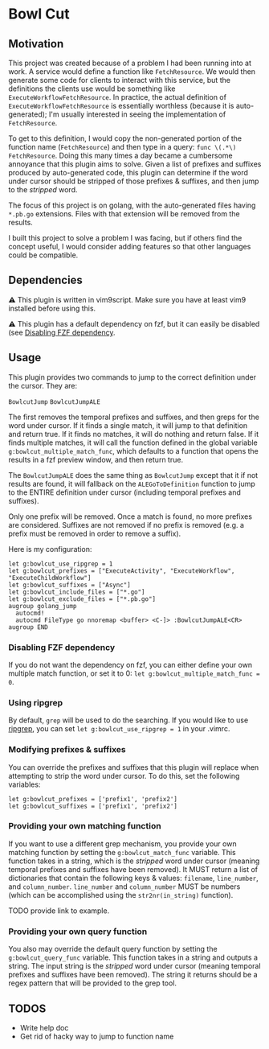 # Bowl Cut

## Motivation

This project was created because of a problem I had been running into at work.
A service would define a function like `FetchResource`. We would then generate 
some code for clients to interact with this service, but the definitions the
clients use would be something like `ExecuteWorkflowFetchResource`. In practice, 
the actual definition of `ExecuteWorkflowFetchResource` is essentially worthless 
(because it is auto-generated); I'm usually interested in seeing the implementation
of `FetchResource`. 

To get to this definition, I would copy the non-generated portion of the function
name (`FetchResource`) and then type in a query: `func \(.*\) FetchResource`. 
Doing this many times a day became a cumbersome annoyance that this plugin aims
to solve. Given a list of prefixes and suffixes produced by auto-generated code, 
this plugin can determine if the word under cursor should be stripped of those
prefixes & suffixes, and then jump to the *stripped* word. 

The focus of this project is on golang, with the auto-generated files having
`*.pb.go` extensions. Files with that extension will be removed from the results.

I built this project to solve a problem I was facing, but if others find the concept
useful, I would consider adding features so that other languages could be compatible.

## Dependencies

⚠️ This plugin is written in vim9script. Make sure you have at least vim9 installed
before using this.

⚠️ This plugin has a default dependency on fzf, but it can easily be disabled (see
[Disabling FZF dependency](#disabling-fzf-dependency).

## Usage

This plugin provides two commands to jump to the correct definition under the cursor.
They are:

`BowlcutJump`
`BowlcutJumpALE`

The first removes the temporal prefixes and suffixes, and then greps for the
word under cursor. If it finds a single match, it will jump to that definition 
and return true. If it finds no matches, it will do nothing and return false. If
it finds multiple matches, it will call the function defined in the global variable
`g:bowlcut_multiple_match_func`, which defaults to a function that opens the results
in a fzf preview window, and then return true.

The `BowlcutJumpALE` does the same thing as  `BowlcutJump`
except that it if not results are found, it will fallback on the `ALEGoToDefinition`
function to jump to the ENTIRE definition under cursor (including temporal prefixes
and suffixes).

Only one prefix will be removed. Once a match is found, no more prefixes are
considered. Suffixes are not removed if no prefix is removed (e.g. a prefix
must be removed in order to remove a suffix).

Here is my configuration:

```vim
let g:bowlcut_use_ripgrep = 1
let g:bowlcut_prefixes = ["ExecuteActivity", "ExecuteWorkflow", "ExecuteChildWorkflow"]
let g:bowlcut_suffixes = ["Async"]
let g:bowlcut_include_files = ["*.go"]
let g:bowlcut_exclude_files = ["*.pb.go"]
augroup golang_jump
  autocmd!
  autocmd FileType go nnoremap <buffer> <C-]> :BowlcutJumpALE<CR>
augroup END
```

### Disabling FZF dependency

If you do not want the dependency on fzf, you can either define your own multiple
match function, or set it to 0: `let g:bowlcut_multiple_match_func = 0`.

### Using ripgrep

By default, `grep` will be used to do the searching. If you would like to use
[ripgrep](https://github.com/BurntSushi/ripgrep), you can set 
`let g:bowlcut_use_ripgrep = 1` in your .vimrc.

### Modifying prefixes & suffixes

You can override the prefixes and suffixes that this plugin will replace when
attempting to strip the word under cursor. To do this, set the following
variables:

```
let g:bowlcut_prefixes = ['prefix1', 'prefix2']
let g:bowlcut_suffixes = ['prefix1', 'prefix2']
```

### Providing your own matching function

If you want to use a different grep mechanism, you provide your own matching
function by setting the `g:bowlcut_match_func` variable. This function takes in
a string, which is the *stripped* word under cursor (meaning temporal prefixes
and suffixes have been removed). It MUST return a list of dictionaries that
contain the following keys & values: `filename`, `line_number`, and `column_number`.
`line_number` and `column_number` MUST be numbers (which can be accomplished
using the `str2nr(in_string)` function).

TODO provide link to example.

### Providing your own query function

You also may override the default query function by setting the `g:bowlcut_query_func`
variable. This function takes in a string and outputs a string. The input string
is the *stripped* word under cursor (meaning temporal prefixes and suffixes have
been removed). The string it returns should be a regex pattern that will be
provided to the grep tool.

## TODOS

* Write help doc
* Get rid of hacky way to jump to function name
